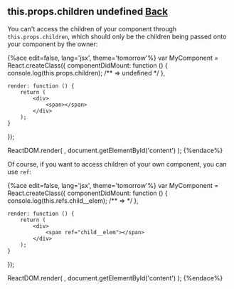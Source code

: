 ## this.props.children undefined [Back](./../react.md)

You can't access the children of your component through `this.props.children`, which should only be the children being passed onto your component by the owner:

{%ace edit=false, lang='jsx', theme='tomorrow'%}
var MyComponent = React.createClass({
    componentDidMount: function () {
        console.log(this.props.children);   /** => undefined */
    },

    render: function () {
        return (
            <div>
                <span></span>
            </div>
        );
    }
});

ReactDOM.render(
    <MyComponent />,
    document.getElementById('content')
);
{%endace%}

Of course, if you want to access children of your own component, you can use `ref`:

{%ace edit=false, lang='jsx', theme='tomorrow'%}
var MyComponent = React.createClass({
    componentDidMount: function () {
        console.log(this.refs.child__elem);   /** => <span></span> */
    },

    render: function () {
        return (
            <div>
                <span ref="child__elem"></span>
            </div>
        );
    }
});

ReactDOM.render(
    <MyComponent />,
    document.getElementById('content')
);
{%endace%}
